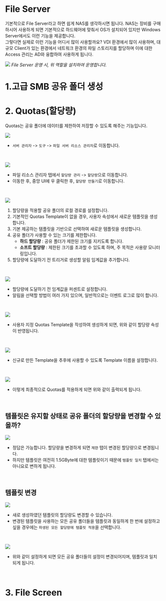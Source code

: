 # File Server
기본적으로 File Server라고 하면 쉽게 NAS를 생각하시면 됩니다. NAS는 장비를 구매하시어 사용하게 되면 기본적으로 하드웨어에 맞춰서 OS가 설치되어 있지만 Windows Server에서도 이런 기능을 제공합니다.  
그렇다면 실제로 이런 기능을 어디서 많이 사용할까요? VDI 환경에서 많이 사용하며, 대규모 Client가 있는 환경에서 네트워크 환경의 파일 스토리지를 할당하며 이에 대한 Access 관리는 AD와 융합하여 사용하게 됩니다.

![](./MD_Images/07_00001.jpg)
_File Server 운영 시, 위 역할을 설치하여 운영합니다._

# 1.고급 SMB 공유 폴더 생성



# 2. Quotas(할당량)
Quotas는 공유 폴더에 데이터를 제한하여 저장할 수 있도록 해주는 기능입니다.

![](./MD_Images/07_02002.jpg)
* `서버 관리자` -> `도구` -> `파일 서버 리소스 관리자`로 이동합니다.

<br>

![](./MD_Images/07_02003.jpg)
* 파일 리소스 관리자 탭에서 `할당량 관리` -> `할당량`으로 이동합니다.
* 이동한 후, 중앙 UI에 우 클릭한 후, `할당량 만들기`로 이동합니다.

<br>

![](./MD_Images/07_02004.jpg)
1. 할당량을 적용할 공유 폴더의 로컬 경로를 설정합니다.
2. 기본적인 Quotas Template이 없을 경우, 사용자 속성에서 새로운 템플릿을 생성합니다.
3. 기본 제공하는 템플릿을 기반으로 선택하여 새로운 템플릿을 생성합니다.
4. 공유 폴더가 사용할 수 있는 크기를 제한합니다.
    * __하드 할당량__ : 공유 폴더가 제한된 크기를 지키도록 합니다.
    * __소프트 할당량__ : 제한된 크기를 초과할 수 있도록 하며, 주 목적은 사용량 모니터링입니다.
5. 할당량에 도달하기 전 트리거로 생성할 알림 임계값을 추가합니다.

<br>

![](./MD_Images/07_02005.jpg)
* 할당량에 도달하기 전 임계값을 퍼센트로 설정합니다.
* 알림을 선택할 방법이 여러 가지 있으며, 일반적으로는 이벤트 로그로 많이 합니다.

<br>

![](./MD_Images/07_02006.jpg)
* 사용자 지정 Quotas Template을 작성하여 생성하게 되면, 위와 같이 할당량 속성이 반영됩니다.

<br>

![](./MD_Images/07_02007.jpg)
* 신규로 만든 Template을 추후에 사용할 수 있도록 Template 이름을 설정합니다.

<br>

![](./MD_Images/07_02008.jpg)
* 이렇게 최종적으로 Quotas를 적용하게 되면 위와 같이 출력되게 됩니다.

<br>

## 템플릿은 유지할 상태로 공유 폴더의 할당량을 변경할 수 있을까?
![](./MD_Images/07_02009.jpg)
* 정답은 가능합니다. 할당량을 변경하게 되면 `제햔` 탭이 변경된 할당량으로 변경됩니다.
* 하지만 템플릿은 여전히 1.5GByte에 대한 템플릿이기 때문에 `템플릿 일치` 탭에서는 아니요로 변하게 됩니다.

<br>

## 템플릿 변경
![](./MD_Images/07_02010.jpg)
* 새로 생성하였던 템플릿의 할당량도 변경할 수 있습니다.
* 변경된 템플릿을 사용하는 모든 공유 폴더들을 템플릿과 동일하게 한 번에 설정하고 싶을 경우에는 `파생된 모든 할당량에 템플릿 적용`을 선택합니다.

<br>

![](./MD_Images/07_02011.jpg)
* 위와 같이 설정하게 되면 모든 공유 폴더들의 설정이 변경되어지며, 템플릿과 일치되게 됩니다.

<br>

# 3. File Screen